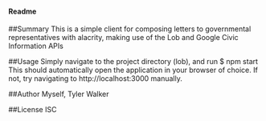 <h4>Readme</h4>

##Summary
This is a simple client for composing letters to governmental representatives with alacrity, making use of the Lob and Google Civic Information APIs

##Usage
Simply navigate to the project directory (lob), and run
	$ npm start
This should automatically open the application in your browser of choice. If not, try navigating to http://localhost:3000 manually.

##Author
Myself, Tyler Walker

##License
ISC